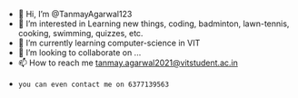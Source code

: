 - 👋 Hi, I’m @TanmayAgarwal123
- 👀 I’m interested in Learning new things, coding, badminton, lawn-tennis, cooking, swimming, quizzes, etc.
- 🌱 I’m currently learning computer-science in VIT
- 💞️ I’m looking to collaborate on ...
- 📫 How to reach me tanmay.agarwal2021@vitstudent.ac.in
-     you can even contact me on 6377139563

<!---
TanmayAgarwal123/TanmayAgarwal123 is a ✨ special ✨ repository because its `README.md` (this file) appears on your GitHub profile.
You can click the Preview link to take a look at your changes.
--->
